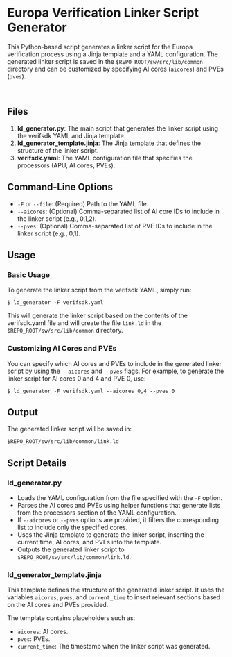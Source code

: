 # Europa Verification Linker Script Generator

This Python-based script generates a linker script for the Europa verification process using a Jinja template and a YAML configuration. The generated linker script is saved in the `$REPO_ROOT/sw/src/lib/common` directory and can be customized by specifying AI cores (`aicores`) and PVEs (`pves`).

<br/>

## Files
1) **ld_generator.py**: The main script that generates the linker script using the verifsdk YAML and Jinja template.
2) **ld_generator_template.jinja**: The Jinja template that defines the structure of the linker script.
3) **verifsdk.yaml**: The YAML configuration file that specifies the processors (APU, AI cores, PVEs).

## Command-Line Options
- `-F` or `--file`: (Required) Path to the YAML file.
- `--aicores`: (Optional) Comma-separated list of AI core IDs to include in the linker script (e.g., 0,1,2).
- `--pves`: (Optional) Comma-separated list of PVE IDs to include in the linker script (e.g., 0,1).

## Usage

### Basic Usage
To generate the linker script from the verifsdk YAML, simply run:
```
$ ld_generator -F verifsdk.yaml
```

This will generate the linker script based on the contents of the verifsdk.yaml file and will create the file `link.ld` in the `$REPO_ROOT/sw/src/lib/common` directory.


### Customizing AI Cores and PVEs
You can specify which AI cores and PVEs to include in the generated linker script by using the `--aicores` and `--pves` flags. For example, to generate the linker script for AI cores 0 and 4 and PVE 0, use:
```
$ ld_generator -F verifsdk.yaml --aicores 0,4 --pves 0
```

## Output

The generated linker script will be saved in:
```
$REPO_ROOT/sw/src/lib/common/link.ld
```

## Script Details

### ld_generator.py
- Loads the YAML configuration from the file specified with the `-F` option.
- Parses the AI cores and PVEs using helper functions that generate lists from the processors section of the YAML configuration.
- If `--aicores` or `--pves` options are provided, it filters the corresponding list to include only the specified cores.
- Uses the Jinja template to generate the linker script, inserting the current time, AI cores, and PVEs into the template.
- Outputs the generated linker script to `$REPO_ROOT/sw/src/lib/common/link.ld`.

### ld_generator_template.jinja
This template defines the structure of the generated linker script. It uses the variables `aicores`, `pves`, and `current_time` to insert relevant sections based on the AI cores and PVEs provided.

The template contains placeholders such as:
- `aicores`: AI cores.
- `pves`: PVEs.
- `current_time`: The timestamp when the linker script was generated.
